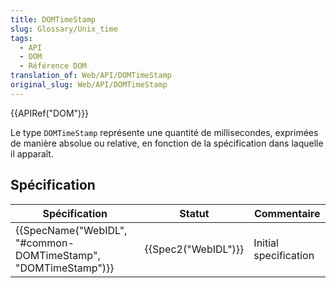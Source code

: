 ```yaml
---
title: DOMTimeStamp
slug: Glossary/Unix_time
tags:
  - API
  - DOM
  - Référence DOM
translation_of: Web/API/DOMTimeStamp
original_slug: Web/API/DOMTimeStamp
---
```


{{APIRef("DOM")}}

Le type `DOMTimeStamp` représente une quantité de millisecondes, exprimées de manière absolue ou relative, en fonction de la spécification dans laquelle il apparaît.

## Spécification

| Spécification                                                                        | Statut                   | Commentaire           |
| ------------------------------------------------------------------------------------ | ------------------------ | --------------------- |
| {{SpecName("WebIDL", "#common-DOMTimeStamp", "DOMTimeStamp")}} | {{Spec2("WebIDL")}} | Initial specification |
